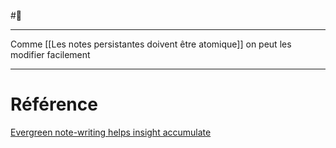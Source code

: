 #🌱 
___
Comme [[Les notes persistantes doivent être atomique]] on peut les modifier facilement
___
# Référence
[Evergreen note-writing helps insight accumulate](https://notes.andymatuschak.org/z6cFzJWgj9vZpnrQsjrZ8yCNREzCTgyFeVZTb)